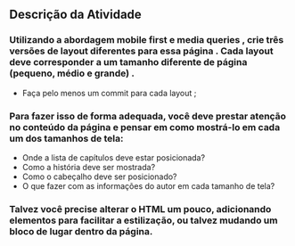 ## Descrição da Atividade

### Utilizando a abordagem mobile first e media queries , crie três versões de layout diferentes para essa página . Cada layout deve corresponder a um tamanho diferente de página (pequeno, médio e grande) .
  * Faça pelo menos um commit para cada layout ;
### Para fazer isso de forma adequada, você deve prestar atenção no conteúdo da página e pensar em como mostrá-lo em cada um dos tamanhos de tela:
  * Onde a lista de capítulos deve estar posicionada?
  * Como a história deve ser mostrada?
  * Como o cabeçalho deve ser posicionado?
  * O que fazer com as informações do autor em cada tamanho de tela?
### Talvez você precise alterar o HTML um pouco, adicionando elementos para facilitar a estilização, ou talvez mudando um bloco de lugar dentro da página.
